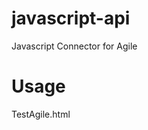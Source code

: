 # javascript-api
Javascript Connector for Agile

# Usage
TestAgile.html

  <!DOCTYPE html>
  <html>
    <title> Test Agile CRM JavaScript API </title>
    <head>
      <script type="text/javascript" src="https://YOUR_DOMAIN_NAME.agilecrm.com/stats/min/agile-min.js"></script>
    </head>
    <body>
      <script type="text/javascript" >
  
        // ------------SET YOUR ACCOUNT-----------------
        _agile.set_account('YOUR_API_KEY', 'YOUR_DOMAIN_NAME');
  
        // ------------SET TRACK PAGE VIEW--------------
        _agile.track_page_view(callback);
  
        // ------------SET CONTACT EMAIL----------------
        _agile.set_email('YOUR_CONTACT_EMAIL');
  
        // ------------EXAMPLE API CALL-----------------
  
        // ------------ADD SCORE TO CONTACT SET---------
        _agile.add_score(50, callback);
  
      </script>
    </body>
  </html>

See [TestContact.html]()for more example
